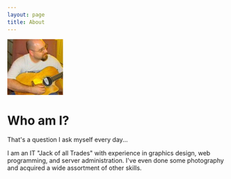 ```yaml
---
layout: page
title: About
---
```

<img src="../res/gravatar.png" id="gravatar" alt="AnonJr" />

# Who am I?

That's a question I ask myself every day...

I am an IT "Jack of all Trades" with experience in graphics design, web programming, and server administration. I've even done some photography and acquired a wide assortment of other skills.